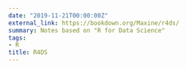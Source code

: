 ```yaml
---
date: "2019-11-21T00:00:00Z"
external_link: https://bookdown.org/Maxine/r4ds/
summary: Notes based on "R for Data Science"
tags:
- R
title: R4DS
---
```

